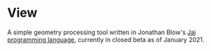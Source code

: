 View
====

A simple geometry processing tool written in Jonathan Blow's [Jai programming language](https://youtu.be/TH9VCN6UkyQ), currently in closed beta as of January 2021.
